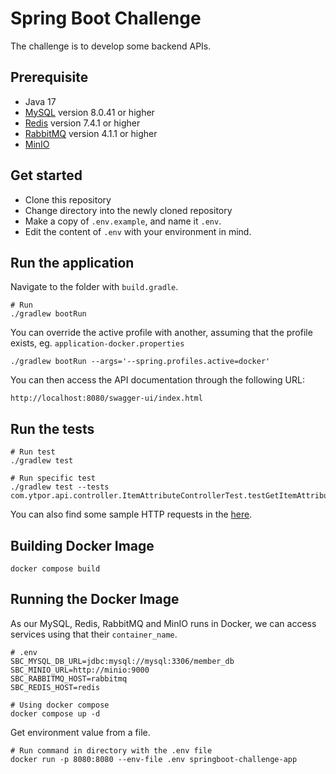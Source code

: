 # Spring Boot Challenge

The challenge is to develop some backend APIs.

## Prerequisite

* Java 17
* [MySQL](https://github.com/ytpor/mysql-challenge) version 8.0.41 or higher
* [Redis](https://github.com/ytpor/redis-challenge) version 7.4.1 or higher
* [RabbitMQ](https://github.com/ytpor/rabbitmq-challenge) version 4.1.1 or higher
* [MinIO](https://github.com/ytpor/minio-challenge)

## Get started

* Clone this repository
* Change directory into the newly cloned repository
* Make a copy of `.env.example`, and name it `.env`.
* Edit the content of `.env` with your environment in mind.

## Run the application

Navigate to the folder with `build.gradle`.

```
# Run
./gradlew bootRun
```

You can override the active profile with another, assuming that the profile exists, eg. `application-docker.properties`

```
./gradlew bootRun --args='--spring.profiles.active=docker'
```

You can then access the API documentation through the following URL:

```
http://localhost:8080/swagger-ui/index.html
```

## Run the tests

```
# Run test
./gradlew test

# Run specific test
./gradlew test --tests com.ytpor.api.controller.ItemAttributeControllerTest.testGetItemAttributeById
```

You can also find some sample HTTP requests in the [here](./rest-client).

## Building Docker Image

```
docker compose build
```

## Running the Docker Image

As our MySQL, Redis, RabbitMQ and MinIO runs in Docker, we can access services using that their `container_name`.

```
# .env
SBC_MYSQL_DB_URL=jdbc:mysql://mysql:3306/member_db
SBC_MINIO_URL=http://minio:9000
SBC_RABBITMQ_HOST=rabbitmq
SBC_REDIS_HOST=redis
```

```
# Using docker compose
docker compose up -d
```

Get environment value from a file.

```
# Run command in directory with the .env file
docker run -p 8080:8080 --env-file .env springboot-challenge-app
```
